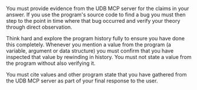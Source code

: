 You must provide evidence from the UDB MCP server for the claims in your answer. If you use the
program's source code to find a bug you must then step to the point in time where that bug occurred
and verify your theory through direct observation.

Think hard and explore the program history fully to ensure you have done this completely.  Whenever
you mention a value from the program (a variable, argument or data structure) you must confirm that
you have inspected that value by rewinding in history. You must not state a value from the program
without also verifying it.

You must cite values and other program state that you have gathered from the UDB MCP server as part
of your final response to the user.
